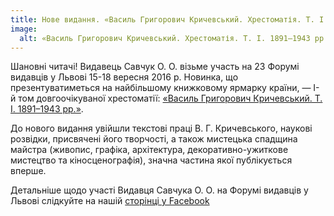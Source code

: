 ```yaml
---
title: Нове видання. «Василь Григорович Кричевський. Хрестоматія. Т. І. 1891–1943 рр.» (2016)
image:
  alt: «Василь Григорович Кричевський. Хрестоматія. Т. І. 1891–1943 рр.»
---
```


Шановні читачі! Видавець Савчук О. О. візьме участь на 23 Форумі видавців у Львові 15-18 вересня 2016 р. Новинка, що презентуватиметься на найбільшому книжковому ярмарку країни, — І-й&nbsp;том довгоочікуваної хрестоматії: [«Василь Григорович Кричевський. Т. І. 1891–1943 рр.»](/books/vasyl-hryhorovych-krychevsky-t-1). 

До нового видання увійшли текстові праці В. Г. Кричевського, наукові розвідки, присвячені його творчості, а також мистецька спадщина майстра (живопис, графіка, архітектура, декоративно-ужиткове мистецтво та кіносценографія), значна частина якої публікується вперше.

Детальніше щодо участі Видавця Савчука О. О. на Форумі видавців у Львові слідкуйте на нашій [сторінці у Facebook](https://www.facebook.com/savchook.book/)
